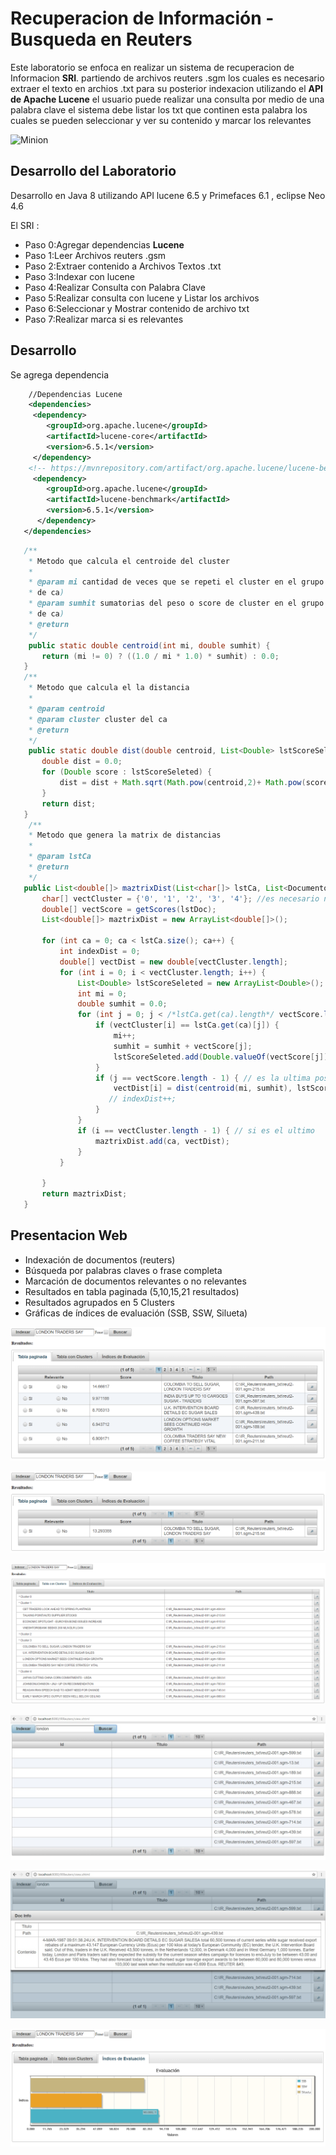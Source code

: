 # Recuperacion de Información - Busqueda en Reuters

Este laboratorio se enfoca en realizar un sistema de recuperacion de Informacion **SRI**. 
partiendo de archivos reuters .sgm los cuales es necesario extraer el texto en archios .txt
para su posterior indexacion utilizando el **API de Apache Lucene** 
el usuario puede realizar una consulta por medio de una palabra clave 
el sistema debe  listar los txt que continen esta palabra los cuales se pueden seleccionar
y ver su contenido y marcar los relevantes

![Minion](https://github.com/fresko/IR_LabFinal/blob/web/img/lucene.png)

## Desarrollo del Laboratorio 

Desarrollo en Java 8 utilizando API lucene 6.5 y Primefaces 6.1 , eclipse Neo 4.6 

El SRI : 

+ Paso 0:Agregar dependencias **Lucene**  
+ Paso 1:Leer Archivos reuters .gsm
+ Paso 2:Extraer contenido a Archivos Textos .txt
+ Paso 3:Indexar con lucene
+ Paso 4:Realizar Consulta con Palabra Clave
+ Paso 5:Realizar consulta con lucene y Listar los archivos
+ Paso 6:Seleccionar y Mostrar contenido de archivo txt  
+ Paso 7:Realizar marca si es relevantes 

## Desarrollo

Se agrega dependencia 

```xml
    //Dependencias Lucene
    <dependencies>
     <dependency>
        <groupId>org.apache.lucene</groupId>
        <artifactId>lucene-core</artifactId>
        <version>6.5.1</version>
     </dependency>
    <!-- https://mvnrepository.com/artifact/org.apache.lucene/lucene-benchmark -->
     <dependency>
        <groupId>org.apache.lucene</groupId>
        <artifactId>lucene-benchmark</artifactId>
        <version>6.5.1</version>
      </dependency>
   </dependencies>
 ```
 ```java
    /**
     * Metodo que calcula el centroide del cluster
     *
     * @param mi cantidad de veces que se repeti el cluster en el grupo ca (fila
     * de ca)
     * @param sumhit sumatorias del peso o score de cluster en el grupo ca (fila
     * de ca)
     * @return
     */
     public static double centroid(int mi, double sumhit) {
        return (mi != 0) ? ((1.0 / mi * 1.0) * sumhit) : 0.0;
    }
    /**
     * Metodo que calcula el la distancia
     *
     * @param centroid
     * @param cluster cluster del ca
     * @return
     */
     public static double dist(double centroid, List<Double> lstScoreSeleted) {
        double dist = 0.0;
        for (Double score : lstScoreSeleted) {
            dist = dist + Math.sqrt(Math.pow(centroid,2)+ Math.pow(score.doubleValue(),2));
        }
        return dist;
    }
     /**
     * Metodo que genera la matrix de distancias
     *
     * @param lstCa
     * @return
     */
    public List<double[]> maztrixDist(List<char[]> lstCa, List<DocumentoDTO> lstDoc) {
        char[] vectCluster = {'0', '1', '2', '3', '4'}; //es necesario no sacarlo de la lista (para deuda tecnica)
        double[] vectScore = getScores(lstDoc);
        List<double[]> maztrixDist = new ArrayList<double[]>();

        for (int ca = 0; ca < lstCa.size(); ca++) {
            int indexDist = 0;
            double[] vectDist = new double[vectCluster.length];
            for (int i = 0; i < vectCluster.length; i++) {
                List<Double> lstScoreSeleted = new ArrayList<Double>();
                int mi = 0;
                double sumhit = 0.0;                
                for (int j = 0; j < /*lstCa.get(ca).length*/ vectScore.length; j++) {
                    if (vectCluster[i] == lstCa.get(ca)[j]) {
                        mi++;
                        sumhit = sumhit + vectScore[j];
                        lstScoreSeleted.add(Double.valueOf(vectScore[j]));
                    }
                    if (j == vectScore.length - 1) { // es la ultima posicion 
                        vectDist[i] = dist(centroid(mi, sumhit), lstScoreSeleted); //calculos
                       // indexDist++;
                    }
                }
                if (i == vectCluster.length - 1) { // si es el ultimo
                    maztrixDist.add(ca, vectDist);
                }
            }

        }
        return maztrixDist;
    }
 ```

## Presentacion Web

+ Indexación de documentos (reuters)
+ Búsqueda por palabras claves o frase completa
+ Marcación de documentos relevantes o no relevantes
+ Resultados en tabla paginada (5,10,15,21 resultados)
+ Resultados agrupados en 5 Clusters
+ Gráficas de índices de evaluación (SSB, SSW, Silueta)

![lucene1](https://github.com/fresko/IR_LabFinal/raw/web/img/11.png)

![lucene2](https://github.com/fresko/IR_LabFinal/raw/web/img/22.png)

![lucene3](https://github.com/fresko/IR_LabFinal/raw/web/img/33.png)

![lucene5](https://github.com/fresko/IR_LabFinal/raw/web/img/55.png)

![lucene5](https://github.com/fresko/IR_LabFinal/raw/web/img/6.png)

![lucene4](https://github.com/fresko/IR_LabFinal/raw/web/img/44.png)



